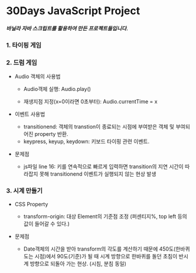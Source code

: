# 30Days JavaScript Project

##### 바닐라 자바 스크립트를 활용하여 만든 프로젝트들입니다.

### 1. 타이핑 게임

### 2. 드럼 게임

- Audio 객체의 사용법
  <br>

  - Audio객체 실행: Audio.play()
    <br>

  - 재생지점 지정(x=0이라면 0초부터): Audio.currentTime = x
    <br>

- 이벤트 사용법
  <br>

  - transitionend: 객체의 transtion이 종료되는 시점에 부여받은 객체 및 부여되어진 property 반환.
    <br>
  - keypress, keyup, keydown: 키보드 타이핑 관련 이벤트.
    <br>

- 문제점
  <br>
  - js파일 line 16: 키를 연속적으로 빠르게 입력하면 transition의 지연 시간이 따라잡지 못해 transitionend 이벤트가 실행되지 않는 현상 발생

### 3. 시계 만들기

- CSS Property
  <br>

  - transform-origin: 대상 Element의 기준점 조정 (퍼센티지%, top left 등의 값이 들어갈 수 있다.)
    <br>

- 문제점
  <br>
  - Date객체의 시간을 받아 transform의 각도를 계산하기 때문에 450도(한바퀴 도는 시점)에서 90도(기준)가 될 때 시계 방향으로 한바퀴를 돌던 초침이 반시계 방향으로 되돌아 가는 현상. (시침, 분침 동일)
